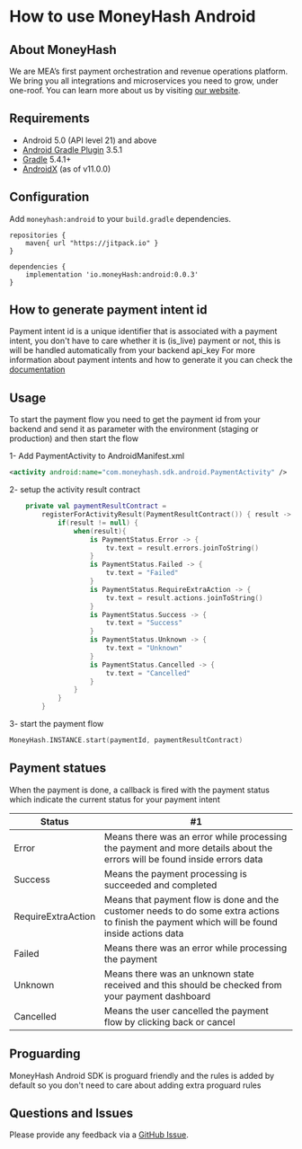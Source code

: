 # How to use MoneyHash Android

## About MoneyHash

We are MEA’s first payment orchestration and revenue operations platform. We bring you all integrations and microservices you need to grow, under one-roof.
You can learn more about us by visiting [our website](https://www.moneyhash.io/).

## Requirements

* Android 5.0 (API level 21) and above
* [Android Gradle Plugin](https://developer.android.com/studio/releases/gradle-plugin) 3.5.1
* [Gradle](https://gradle.org/releases/) 5.4.1+
* [AndroidX](https://developer.android.com/jetpack/androidx/) (as of v11.0.0)

## Configuration

Add `moneyhash:android` to your `build.gradle` dependencies.

```
repositories {
    maven{ url "https://jitpack.io" }
}

dependencies {
    implementation 'io.moneyHash:android:0.0.3'
}
```

## How to generate payment intent id
Payment intent id is a unique identifier that is associated with a payment intent, you don't have to care whether it is (is_live) payment or not, this is will be handled automatically from your backend api_key
For more information about payment intents and how to generate it you can check the [documentation](https://moneyhash.github.io/api#create-a-payment-intent)

## Usage

To start the payment flow you need to get the payment id from your backend and send it as parameter with the environment (staging or production) and then start the flow

1- Add PaymentActivity to AndroidManifest.xml
```xml
<activity android:name="com.moneyhash.sdk.android.PaymentActivity" />
```

2- setup the activity result contract
```kotlin
    private val paymentResultContract =
        registerForActivityResult(PaymentResultContract()) { result ->
            if(result != null) {
                when(result){
                    is PaymentStatus.Error -> {
                        tv.text = result.errors.joinToString()
                    }
                    is PaymentStatus.Failed -> {
                        tv.text = "Failed"
                    }
                    is PaymentStatus.RequireExtraAction -> {
                        tv.text = result.actions.joinToString()
                    }
                    is PaymentStatus.Success -> {
                        tv.text = "Success"
                    }
                    is PaymentStatus.Unknown -> {
                        tv.text = "Unknown"
                    }
                    is PaymentStatus.Cancelled -> {
                        tv.text = "Cancelled"
                    }
                }
            }
        }
```

3- start the payment flow
```kotlin
MoneyHash.INSTANCE.start(paymentId, paymentResultContract)
```

## Payment statues
When the payment is done, a callback is fired with the payment status which indicate the current status for your payment intent

Status | #1
--- | ---
Error | Means there was an error while processing the payment and more details about the errors will be found inside errors data
Success | Means the payment processing is succeeded and completed
RequireExtraAction | Means that payment flow is done and the customer needs to do some extra actions to finish the payment which will be found inside actions data
Failed | Means there was an error while processing the payment
Unknown | Means there was an unknown state received and this should be checked from your payment dashboard
Cancelled | Means the user cancelled the payment flow by clicking back or cancel

## Proguarding

MoneyHash Android SDK is proguard friendly and the rules is added by default so you don't need to care about adding extra proguard rules 

## Questions and Issues

Please provide any feedback via a [GitHub Issue](https://github.com/MoneyHash/moneyhash-android-example/issues/new?template=bug_report.md).
